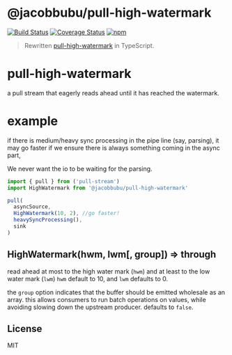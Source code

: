 # @jacobbubu/pull-high-watermark

[![Build Status](https://github.com/jacobbubu/pull-high-watermark/workflows/Build%20and%20Release/badge.svg)](https://github.com/jacobbubu/pull-high-watermark/actions?query=workflow%3A%22Build+and+Release%22)
[![Coverage Status](https://coveralls.io/repos/github/jacobbubu/pull-high-watermark/badge.svg)](https://coveralls.io/github/jacobbubu/pull-high-watermark)
[![npm](https://img.shields.io/npm/v/@jacobbubu/pull-high-watermark.svg)](https://www.npmjs.com/package/@jacobbubu/pull-high-watermark/)

> Rewritten [pull-high-watermark](https://github.com/pull-stream/pull-high-watermark) in TypeScript.

# pull-high-watermark

a pull stream that eagerly reads ahead until it has reached the watermark.

# example

if there is medium/heavy sync processing in the pipe line (say, parsing),
it may go faster if we ensure there is always something coming in the async part,

We never want the io to be waiting for the parsing.

``` js
import { pull } from ('pull-stream')
import HighWatermark from '@jacobbubu/pull-high-watermark'

pull(
  asyncSource,
  HighWatermark(10, 2), //go faster!
  heavySyncProcessing(),
  sink
)
```

## HighWatermark(hwm, lwm[, group]) => through

read ahead at most to the high water mark (`hwm`) and at least to the low water mark (`lwm`)
`hwm` default to 10, and `lwm` defaults to 0.

the `group` option indicates that the buffer should be emitted wholesale as an
array. this allows consumers to run batch operations on values, while avoiding
slowing down the upstream producer. defaults to `false`.

## License

MIT
